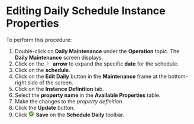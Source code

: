 # Editing Daily Schedule Instance Properties

To perform this procedure:

1. Double-click on **Daily Maintenance** under the **Operation** topic.
    The **Daily Maintenance** screen displays.
2. Click on the ![Expand](../../../Resources/Images/EM/EMarrowtoexpand.png)
    **arrow** to expand the specific **date** for the schedule.
3. Click on the **schedule**.
4. Click on the **Edit Daily** button in the **Maintenance** frame at
    the bottom-right side of the screen.
5. Click on the **Instance Definition** tab.
6. Select the **property name** in the **Available Properties** table.
7. Make the changes to the *property definition*.
8. Click the **Update** button.
9. Click ![Save     icon](../../../Resources/Images/EM/EMsave.png "Save icon") **Save**
    on the **Schedule Daily** toolbar.
